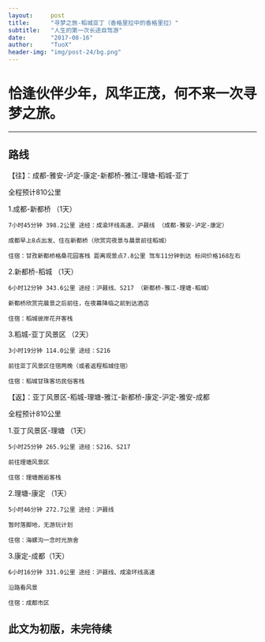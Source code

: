```yaml
---
layout:     post
title:      "寻梦之旅-稻城亚丁（香格里拉中的香格里拉）"
subtitle:   "人生的第一次长途自驾游"
date:       "2017-08-16"
author:     "TuoX"
header-img: "img/post-24/bg.png"
---
```


# 恰逢伙伴少年，风华正茂，何不来一次寻梦之旅。

***

## 路线

【往】：成都-雅安-泸定-康定-新都桥-雅江-理塘-稻城-亚丁

全程预计810公里

1.成都-新都桥 （1天）
    
    7小时45分钟 398.2公里 途经：成渝环线高速、沪聂线 （成都-雅安-泸定-康定）

    成都早上8点出发、住在新都桥（欣赏完夜景与晨景前往稻城）

    住宿：甘孜新都桥格桑花园客栈 距离观景点7.8公里 驾车11分钟到达 标间价格168左右


2.新都桥-稻城 （1天）

    6小时12分钟 343.6公里 途经：沪聂线、S217 （新都桥-雅江-理塘-稻城）
    
    新都桥欣赏完晨景之后前往，在夜幕降临之前到达酒店

    住宿：稻城彼岸花开客栈 

3.稻城-亚丁风景区 （2天）

    3小时19分钟 114.0公里 途经：S216 

    前往亚丁风景区住宿两晚（或者返程稻城住宿）

    住宿：稻城甘珠客坊民俗客栈 


【返】：亚丁风景区-稻城-理塘-雅江-新都桥-康定-沪定-雅安-成都

全程预计810公里

1.亚丁风景区-理塘 （1天）

    5小时25分钟 265.9公里 途经：S216、S217

    前往理塘风景区

    住宿：理塘邂逅客栈 
    
2.理塘-康定 （1天）

    5小时46分钟 272.7公里 途经：沪聂线

    暂时落脚地，无游玩计划

    住宿：海螺沟一念时光旅舍 

3.康定-成都（1天）

    6小时16分钟 331.0公里 途经：沪聂线、成渝环线高速

    沿路看风景

    住宿：成都市区


## 此文为初版，未完待续